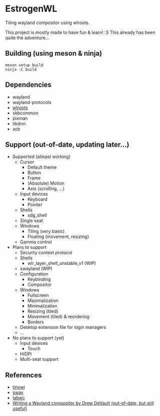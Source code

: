 # EstrogenWL

Tiling wayland compositor using wlroots.

This project is mostly made to have fun & learn! :3
This already has been quite the adventure...

## Building (using meson & ninja)

    meson setup build
    ninja -C build

## Dependencies

- wayland
- wayland-protocols
- [wlroots](https://gitlab.freedesktop.org/wlroots/wlroots)
- xkbcommon
- pixman
- libdrm
- xcb

## Support (out-of-date, updating later...)

- Supported (atleast working)
  - Cursor
    - Default theme
    - Button
    - Frame
    - (Absolute) Motion
    - Axis (scrolling, …)
  - Input devices
    - Keyboard
    - Pointer
  - Shells
    - xdg_shell
  - Single seat
  - Windows
    - Tiling (very basic)
    - Floating (movement, resizing)
  - Gamma control
- Plans to support
  - Security context protocol
  - Shells
    - wlr\_layer\_shell\_unstable\_v1 (WIP)
  - xwayland (WIP)
  - Configuration
    - Keybinding
    - Compositor
  - Windows
    - Fullscreen
    - Maximalization
    - Minimalization
    - Resizing (tiled)
    - Movement (tiled) & reordering
    - Borders
  - Desktop extension file for login managers
  - …
- No plans to support (yet)
  - Input devices
    - Touch
  - HiDPI
  - Multi-seat support

## References
- [tinywl](https://gitlab.freedesktop.org/wlroots/wlroots/-/tree/master/tinywl?ref_type=heads)
- [sway](https://github.com/swaywm/sway)
- [labwc](https://github.com/labwc/labwc)
- [Writing a Wayland compositor by Drew DeVault (out-of-date, but still useful)](https://drewdevault.com/2018/02/17/Writing-a-Wayland-compositor-1.html)
